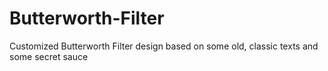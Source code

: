 # Butterworth-Filter
Customized Butterworth Filter design based on some old, classic texts and some secret sauce
